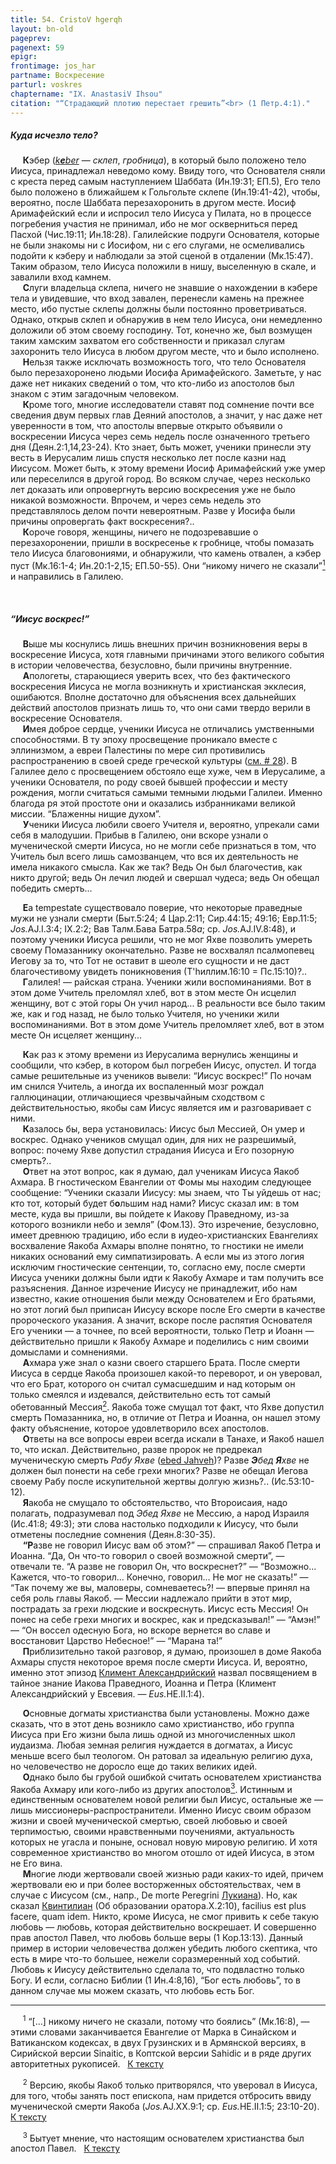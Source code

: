 ```yaml
---
title: 54. CristoV hgerqh
layout: bn-old
pageprev: 
pagenext: 59
epigr: 
frontimage: jos_har
partname: Воскресение
parturl: voskres
chaptername: "IX. AnastasiV Ihsou"
citation: "“Страдающий плотию перестает грешить”<br> (1 Петр.4:1)."
---
```


##### Куда исчезло тело?

<p>     <strong>К</strong>эбер (<a href="javascript:popUp%20(&#39;img/qeber.gif&#39;,%2080,%2060,%20&#39;&#39;)"><em>k<strong>e</strong>ber</em></a> — <em>склеп</em>, <em>гробница</em>), в который было положено тело Иисуса, принадлежал неведомо кому. Ввиду того, что Основателя сняли с креста перед самым наступлением Шаббата (Ин.19:31; ЕП.5), Его тело было положено в ближайшем к Гольгольте склепе (Ин.19:41-42), чтобы, вероятно, после Шаббата перезахоронить в другом месте. Иосиф Аримафейский если и испросил тело Иисуса у Пилата, но в процессе погребения участия не принимал, ибо не мог оскверниться перед Пасхой (Чис.19:11; Ин.18:28). Галилейские подруги Основателя, которые не были знакомы ни с Иосифом, ни с его слугами, не осмеливались подойти к кэберу и наблюдали за этой сценой в отдалении (Мк.15:47). Таким образом, тело Иисуса положили в нишу, выселенную в скале, и завалили вход камнем.<br />
     <strong>С</strong>луги владельца склепа, ничего не знавшие о нахождении в кэбере тела и увидевшие, что вход завален, перенесли камень на прежнее место, ибо пустые склепы должны были постоянно проветриваться. Однако, открыв склеп и обнаружив в нем тело Иисуса, они немедленно доложили об этом своему господину. Тот, конечно же, был возмущен таким хамским захватом его собственности и приказал слугам захоронить тело Иисуса в любом другом месте, что и было исполнено.<br />
     <strong>H</strong>ельзя также исключать возможность того, что тело Основателя было перезахоронено людьми Иосифа Аримафейского. Заметьте, у нас даже нет никаких сведений о том, что кто-либо из апостолов был знаком с этим загадочным человеком.<br />
     <strong>К</strong>роме того, многие исследователи ставят под сомнение почти все сведения двум первых глав Деяний апостолов, а значит, у нас даже нет уверенности в том, что апостолы впервые открыто объявили о воскресении Иисуса через семь недель после означенного третьего дня (Деян.2:1,14,23-24). Кто знает, быть может, ученики принесли эту весть в Иерусалим лишь спустя несколько лет после казни над Иисусом. Может быть, к этому времени Иосиф Аримафейский уже умер или переселился в другой город. Во всяком случае, через несколько лет доказать или опровергнуть версию воскресения уже не было никакой возможности. Впрочем, и через семь недель это представлялось делом почти невероятным. Разве у Иосифа были причины опровергать факт воскресения?..<br />
     <strong>К</strong>ороче говоря, женщины, ничего не подозревавшие о перезахоронении, пришли в воскресенье к гробнице, чтобы помазать тело Иисуса благовониями, и обнаружили, что камень отвален, а кэбер пуст (Мк.16:1-4; Ин.20:1-2,15; ЕП.50-55). Они “никому ничего не сказали”<a href="#prim1" title="Древняя концовка Евангелия от Марка"><sup>1</sup></a><span id="1"></span> и направились в Галилею.</p>
<p> </p>
<h5 id="иисус-воскрес" data-align="CENTER">“Иисус воскрес!”</h5>
<p>     <strong>В</strong>ыше мы коснулись лишь внешних причин возникновения веры в воскресение Иисуса, хотя главными причинами этого великого события в истории человечества, безусловно, были причины внутренние.<br />
     <strong>А</strong>пологеты, старающиеся уверить всех, что без фактического воскресения Иисуса не могла возникнуть и христианская экклесия, ошибаются. Вполне достаточно для объяснения всех дальнейших действий апостолов признать лишь то, что они сами твердо верили в воскресение Основателя.<br />
     <strong>И</strong>мея доброе сердце, ученики Иисуса не отличались умственными способностями. В ту эпоху просвещение проникало вместе с эллинизмом, а евреи Палестины по мере сил противились распространению в своей среде греческой культуры (<a href="28.htm" title="Эллинизм">см. # 28</a>). В Галилее дело с просвещением обстояло еще хуже, чем в Иерусалиме, а ученики Основателя, по роду своей бывшей профессии и месту рождения, могли считаться самыми темными людьми Галилеи. Именно благода ря этой простоте они и оказались избранниками великой миссии. “Блаженны нищие духом”.<br />
     <strong>У</strong>ченики Иисуса любили своего Учителя и, вероятно, упрекали сами себя в малодушии. Прибыв в Галилею, они вскоре узнали о мученической смерти Иисуса, но не могли себе признаться в том, что Учитель был всего лишь самозванцем, что вся их деятельность не имела никакого смысла. Как же так? Ведь Он был благочестив, как никто другой; ведь Он лечил людей и свершал чудеса; ведь Он обещал победить смерть...</p>
<p>     <strong>E</strong>a tempestate существовало поверие, что некоторые праведные мужи не узнали смерти (Быт.5:24; 4 Цар.2:11; Сир.44:15; 49:16; Евр.11:5; <em>Jos.</em>AJ.I.3:4; IX.2:2; Вав Талм.Бава Батра.58<em>а</em>; ср. <em>Jos.</em>AJ.IV.8:48), и поэтому ученики Иисуса решили, что не мог Яхве позволить умереть своему Помазаннику окончательно. Разве не восхвалял псалмопевец Иегову за то, что Тот не оставит в шеоле его сущности и не даст благочестивому увидеть поникновения (Т'hиллим.16:10 = Пс.15:10)?..<br />
     <strong>Г</strong>алилея! — райская страна. Ученики жили воспоминаниями. Вот в этом доме Учитель преломлял хлеб, вот в этом месте Он исцелил женщину, вот с этой горы Он учил народ... В реальности все было таким же, как и год назад, не было только Учителя, но ученики жили воспоминаниями. Вот в этом доме Учитель преломляет хлеб, вот в этом месте Он исцеляет женщину...</p>
<p>     <strong>К</strong>ак раз к этому времени из Иерусалима вернулись женщины и сообщили, что кэбер, в котором был погребен Иисус, опустел. И тогда самые решительные из учеников вывели: “Иисус воскрес!” По ночам им снился Учитель, а иногда их воспаленный мозг рождал галлюцинации, отличающиеся чрезвычайным сходством с действительностью, якобы сам Иисус является им и разговаривает с ними.<br />
     <strong>К</strong>азалось бы, вера установилась: Иисус был Мессией, Он умер и воскрес. Однако учеников смущал один, для них не разрешимый, вопрос: почему Яхве допустил страдания Иисуса и Его позорную смерть?..<br />
     <strong>О</strong>твет на этот вопрос, как я думаю, дал ученикам Иисуса Яакоб Ахмара. В гностическом Евангелии от Фомы мы находим следующее сообщение: “Ученики сказали Иисусу: мы знаем, что Ты уйдешь от нас; кто тот, который будет б<strong>о</strong>льшим над нами? Иисус сказал им: в том месте, куда вы пришли, вы пойдете к Иакову Праведному, из-за которого возникли небо и земля” (Фом.13). Это изречение, безусловно, имеет древнюю традицию, ибо если в иудео-христианских Евангелиях восхваление Яакоба Ахмары вполне понятно, то гностики не имели никаких оснований ему симпатизировать. А если мы из этого логия исключим гностические сентенции, то, согласно ему, после смерти Иисуса ученики должны были идти к Яакобу Ахмаре и там получить все разъяснения. Данное изречение Иисусу не принадлежит, ибо нам известно, какие отношения были между Основателем и Его братьями, но этот логий был приписан Иисусу вскоре после Его смерти в качестве пророческого указания. А значит, вскоре после распятия Основателя Его ученики — а точнее, по всей вероятности, только Петр и Иоанн — действительно пришли к Яакобу Ахмаре и поделились с ним своими домыслами и сомнениями.<br />
     <strong>А</strong>хмара уже знал о казни своего старшего Брата. После смерти Иисуса в сердце Яакоба произошел какой-то переворот, и он уверовал, что его Брат, которого он считал сумасшедшим и над которым он только смеялся и издевался, действительно есть тот самый обетованный Мессия<a href="#prim2" title="Лицемерил ли Иаков?"><sup>2</sup></a><span id="2"></span>. Яакоба тоже смущал тот факт, что Яхве допустил смерть Помазанника, но, в отличие от Петра и Иоанна, он нашел этому факту объяснение, которое удовлетворило всех апостолов.<br />
     <strong>О</strong>тветы на все вопросы евреи всегда искали в Танахе, и Яакоб нашел то, что искал. Действительно, разве пророк не предрекал мученическую смерть <em>Рабу Яхве</em> (<a href="javascript:popUp%20(&#39;img/ebed_jah.gif&#39;,%20180,%2060,%20&#39;&#39;)">ebed Jahveh</a>)? Разве <em><strong>Э</strong>бед <strong>Я</strong>хве</em> не должен был понести на себе грехи многих? Разве не обещал Иегова своему Рабу после искупительной жертвы долгую жизнь?.. (Ис.53:10-12).<br />
     <strong>Я</strong>акоба не смущало то обстоятельство, что Второисаия, надо полагать, подразумевал под <em>Эбед Яхве</em> не Мессию, а народ Израиля (Ис.41:8; 49:3); эти слова настолько подходили к Иисусу, что были отметены последние сомнения (Деян.8:30-35).<br />
     <strong>“Р</strong>азве не говорил Иисус вам об этом?” — спрашивал Яакоб Петра и Иоанна. “Да, Он что-то говорил о своей возможной смерти”, — отвечали те. “А разве не говорил Он, что воскреснет?” — “Возможно... Кажется, что-то говорил... Конечно, говорил... Hе мог не сказать!” — “Так почему же вы, маловеры, сомневаетесь?! — впервые принял на себя роль главы Яакоб. — Мессии надлежало прийти в этот мир, пострадать за грехи людские и воскреснуть. Иисус есть Мессия! Он понес на себе грехи многих и воскрес, как и предсказывал!” — “Амэн!” — “Он воссел одесную Бога, но вскоре вернется во славе и восстановит Царство Hебесное!” — “Марана та!”<br />
     <strong>П</strong>риблизительно такой разговор, я думаю, произошел в доме Яакоба Ахмары спустя некоторое время после смерти Иисуса. И, вероятно, именно этот эпизод <a href="people/clem_al.htm" title="Климент Александрийский">Климент Александрийский</a> назвал посвящением в тайное знание Иакова Праведного, Иоанна и Петра (Климент Александрийский у Евсевия. — <em>Eus.</em>HE.II.1:4).</p>
<p>     <strong>О</strong>сновные догматы христианства были установлены. Можно даже сказать, что в этот день возникло само христианство, ибо группа Иисуса при Его жизни была лишь одной из многочисленных школ иудаизма. Любая земная религия нуждается в догматах, а Иисус меньше всего был теологом. Он ратовал за идеальную религию духа, но человечество не доросло еще до таких великих идей.<br />
     <strong>О</strong>днако было бы грубой ошибкой считать основателем христианства Яакоба Ахмару или кого-либо из других апостолов<a href="#prim3" title="Кто основатель христианства?"><sup>3</sup></a><span id="3"></span>. Истинным и единственным основателем новой религии был Иисус, остальные же — лишь миссионеры-распространители. Именно Иисус своим образом жизни и своей мученической смертью, своей любовью и своей терпимостью, своими нравственными поучениями, актуальность которых не угасла и поныне, основал новую мировую религию. И хотя современное христианство во многом отошло от идей Иисуса, в этом не Его вина.<br />
     <strong>М</strong>ногие люди жертвовали своей жизнью ради каких-то идей, причем жертвовали ею и при более восторженных обстоятельствах, чем в случае с Иисусом (см., напр., De morte Peregrini <a href="people/lucianus.htm" title="Лукиан">Лукиана</a>). Hо, как сказал <a href="people/quintil.htm" title="Квинтилиан">Квинтилиан</a> (Об образовании оратора.X.2:10), facilius est plus facere, quam idem. Hикто, кроме Иисуса, не смог привить к себе такую любовь — любовь, которая действительно воскрешает. И совершенно прав апостол Павел, что любовь больше веры (1 Кор.13:13). Данный пример в истории человечества должен убедить любого скептика, что есть в мире что-то большее, нежели соразмеренный ход событий. Любовь к Иисусу действительно сделала то, что подвластно только Богу. И если, согласно Библии (1 Ин.4:8,16), “Бог есть любовь”, то в данном случае мы можем сказать, что любовь есть Бог.</p>
<hr />
<span id="prim1"></span> <span id="prim1"></span>
<p>     <sup>1</sup> “[...] никому ничего не сказали, потому что боялись” (Мк.16:8), — этими словами заканчивается Евангелие от Марка в Синайском и Ватиканском кодексах, в двух Грузинских и в Армянской версиях, в Сирийской версии Sinaitic, в Коптской версии Sahidic и в ряде других авторитетных рукописей.   <a href="#1" title="Назад, к тексту">К тексту</a><br />
<span id="prim2"></span></p>
<p>     <sup>2</sup> Версию, якобы Яакоб только притворялся, что уверовал в Иисуса, для того, чтобы занять пост епископа, нам придется отбросить ввиду мученической смерти Яакоба (<em>Jos.</em>AJ.XX.9:1; ср. <em>Eus.</em>HE.II.1:5; 23:10-20).   <a href="#2" title="Назад, к тексту">К тексту</a><br />
<span id="prim3"></span></p>
<p>     <sup>3</sup> Бытует мнение, что настоящим основателем христианства был апостол Павел.   <a href="#3" title="Назад, к тексту">К тексту</a><br />
</p>
<p> </p>

     



